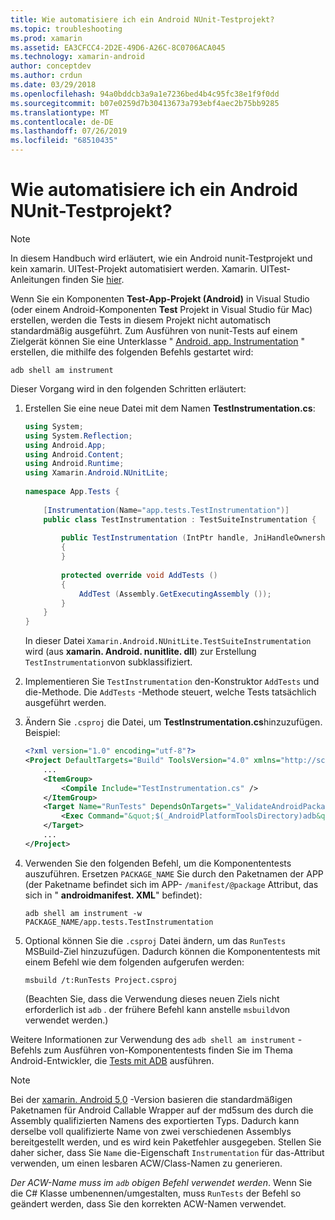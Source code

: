 ```yaml
---
title: Wie automatisiere ich ein Android NUnit-Testprojekt?
ms.topic: troubleshooting
ms.prod: xamarin
ms.assetid: EA3CFCC4-2D2E-49D6-A26C-8C0706ACA045
ms.technology: xamarin-android
author: conceptdev
ms.author: crdun
ms.date: 03/29/2018
ms.openlocfilehash: 94a0bddcb3a9a1e7236bed4b4c95fc38e1f9f0dd
ms.sourcegitcommit: b07e0259d7b30413673a793ebf4aec2b75bb9285
ms.translationtype: MT
ms.contentlocale: de-DE
ms.lasthandoff: 07/26/2019
ms.locfileid: "68510435"
---
```

# <a name="how-do-i-automate-an-android-nunit-test-project"></a>Wie automatisiere ich ein Android NUnit-Testprojekt?

> [!NOTE]
> In diesem Handbuch wird erläutert, wie ein Android nunit-Testprojekt und kein xamarin. UITest-Projekt automatisiert werden. Xamarin. UITest-Anleitungen finden Sie [hier](https://docs.microsoft.com/appcenter/test-cloud/preparing-for-upload/uitest).

Wenn Sie ein Komponenten **Test-App-Projekt (Android)** in Visual Studio (oder einem Android-Komponenten **Test** Projekt in Visual Studio für Mac) erstellen, werden die Tests in diesem Projekt nicht automatisch standardmäßig ausgeführt.
Zum Ausführen von nunit-Tests auf einem Zielgerät können Sie eine Unterklasse " [Android. app. Instrumentation](xref:Android.App.Instrumentation) " erstellen, die mithilfe des folgenden Befehls gestartet wird: 

```shell
adb shell am instrument 
```

Dieser Vorgang wird in den folgenden Schritten erläutert:

1.  Erstellen Sie eine neue Datei mit dem Namen **TestInstrumentation.cs**: 

    ```cs 
    using System;
    using System.Reflection;
    using Android.App;
    using Android.Content;
    using Android.Runtime;
    using Xamarin.Android.NUnitLite;
     
    namespace App.Tests {
     
        [Instrumentation(Name="app.tests.TestInstrumentation")]
        public class TestInstrumentation : TestSuiteInstrumentation {
     
            public TestInstrumentation (IntPtr handle, JniHandleOwnership transfer) : base (handle, transfer)
            {
            }
     
            protected override void AddTests ()
            {
                AddTest (Assembly.GetExecutingAssembly ());
            }
        }
    }
    ```
    In dieser Datei `Xamarin.Android.NUnitLite.TestSuiteInstrumentation` wird (aus **xamarin. Android. nunitlite. dll**) zur Erstellung `TestInstrumentation`von subklassifiziert.

2.  Implementieren Sie `TestInstrumentation` den-Konstruktor `AddTests` und die-Methode. Die `AddTests` -Methode steuert, welche Tests tatsächlich ausgeführt werden.

3.  Ändern Sie `.csproj` die Datei, um **TestInstrumentation.cs**hinzuzufügen. Beispiel:

    ```xml
    <?xml version="1.0" encoding="utf-8"?>
    <Project DefaultTargets="Build" ToolsVersion="4.0" xmlns="http://schemas.microsoft.com/developer/msbuild/2003">
        ...
        <ItemGroup>
            <Compile Include="TestInstrumentation.cs" />
        </ItemGroup>
        <Target Name="RunTests" DependsOnTargets="_ValidateAndroidPackageProperties">
            <Exec Command="&quot;$(_AndroidPlatformToolsDirectory)adb&quot; $(AdbTarget) $(AdbOptions) shell am instrument -w $(_AndroidPackage)/app.tests.TestInstrumentation" />
        </Target>
        ...
    </Project>
    ```

4.  Verwenden Sie den folgenden Befehl, um die Komponententests auszuführen. Ersetzen `PACKAGE_NAME` Sie durch den Paketnamen der APP (der Paketname befindet sich im APP- `/manifest/@package` Attribut, das sich in " **androidmanifest. XML**" befindet):

    ```shell
    adb shell am instrument -w PACKAGE_NAME/app.tests.TestInstrumentation
    ```

5.  Optional können Sie die `.csproj` Datei ändern, um das `RunTests` MSBuild-Ziel hinzuzufügen. Dadurch können die Komponententests mit einem Befehl wie dem folgenden aufgerufen werden:

    ```shell
    msbuild /t:RunTests Project.csproj
    ```
    (Beachten Sie, dass die Verwendung dieses neuen Ziels nicht erforderlich ist `adb` . der frühere Befehl kann anstelle `msbuild`von verwendet werden.)

Weitere Informationen zur Verwendung des `adb shell am instrument` -Befehls zum Ausführen von-Komponententests finden Sie im Thema Android-Entwickler, die [Tests mit ADB](https://developer.android.com/studio/test/command-line.html#RunTestsDevice) ausführen.


> [!NOTE]
> Bei der [xamarin. Android 5,0](https://github.com/xamarin/release-notes-archive/blob/master/release-notes/android/xamarin.android_5/xamarin.android_5.1/index.md#Android_Callable_Wrapper_Naming) -Version basieren die standardmäßigen Paketnamen für Android Callable Wrapper auf der md5sum des durch die Assembly qualifizierten Namens des exportierten Typs. Dadurch kann derselbe voll qualifizierte Name von zwei verschiedenen Assemblys bereitgestellt werden, und es wird kein Paketfehler ausgegeben. Stellen Sie daher sicher, dass Sie `Name` die-Eigenschaft `Instrumentation` für das-Attribut verwenden, um einen lesbaren ACW/Class-Namen zu generieren.

_Der ACW-Name muss im `adb` obigen Befehl verwendet werden_.
Wenn Sie die C# Klasse umbenennen/umgestalten, muss `RunTests` der Befehl so geändert werden, dass Sie den korrekten ACW-Namen verwendet.

